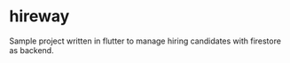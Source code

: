 # hireway

Sample project written in flutter to manage hiring candidates with firestore as backend.

